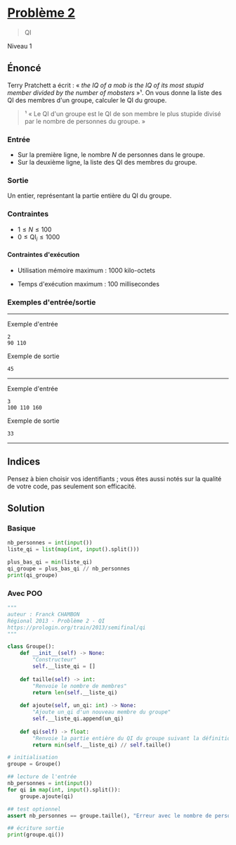 # [Problème 2](https://prologin.org/train/2013/semifinal/qi)
> QI

Niveau 1

## Énoncé

Terry Pratchett a écrit : « *the IQ of a mob is the IQ of its most stupid member divided by the number of mobsters* »¹. On vous donne la liste des QI des membres d'un groupe, calculer le QI du groupe.

> ¹ « Le QI d'un groupe est le QI de son membre le plus stupide divisé par le nombre de personnes du groupe. »

### Entrée

+ Sur la première ligne, le nombre $N$ de personnes dans le groupe.
+ Sur la deuxième ligne, la liste des QI des membres du groupe.

### Sortie

Un entier, représentant la partie entière du QI du groupe.

### Contraintes

+ $1 \leqslant N \leqslant 100$
+ $0 \leqslant \text{QI}_i \leqslant 1000$

#### Contraintes d'exécution

* Utilisation mémoire maximum : 1000 kilo-octets

* Temps d'exécution maximum : 100 millisecondes

### Exemples d'entrée/sortie

---

Exemple d'entrée

    2
    90 110

Exemple de sortie

    45

---

Exemple d'entrée

    3
    100 110 160

Exemple de sortie

    33

---

## Indices


Pensez à bien choisir vos identifiants ; vous êtes aussi notés sur la qualité de votre code, pas seulement son efficacité.

## Solution

### Basique

```python
nb_personnes = int(input())
liste_qi = list(map(int, input().split()))

plus_bas_qi = min(liste_qi)
qi_groupe = plus_bas_qi // nb_personnes
print(qi_groupe)
```

### Avec POO

```python
"""
auteur : Franck CHAMBON
Régional 2013 - Problème 2 - QI
https://prologin.org/train/2013/semifinal/qi
"""

class Groupe():
    def __init__(self) -> None:
        "Constructeur"
        self.__liste_qi = []
    
    def taille(self) -> int:
        "Renvoie le nombre de membres"
        return len(self.__liste_qi)
    
    def ajoute(self, un_qi: int) -> None:
        "Ajoute un_qi d'un nouveau membre du groupe"
        self.__liste_qi.append(un_qi)
    
    def qi(self) -> float:
        "Renvoie la partie entière du QI du groupe suivant la définition de Pratchett"
        return min(self.__liste_qi) // self.taille()

# initialisation
groupe = Groupe()

## lecture de l'entrée
nb_personnes = int(input())
for qi in map(int, input().split()):
    groupe.ajoute(qi)

## test optionnel
assert nb_personnes == groupe.taille(), "Erreur avec le nombre de personnes !"

## écriture sortie
print(groupe.qi())
```